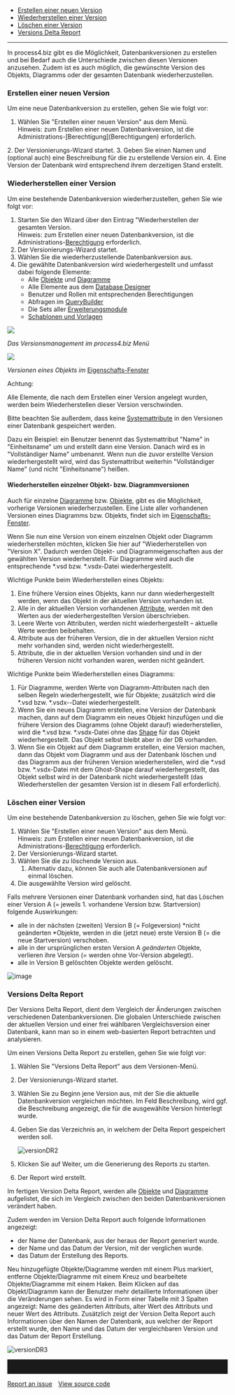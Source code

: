-   [Erstellen einer neuen Version](#erstellen-einer-neuen-version)
-   [Wiederherstellen einer Version](#wiederherstellen-einer-version)
-   [Löschen einer Version](#löschen-einer-version)
-   [Versions Delta Report](#versions-delta-report)

------------------------------------------------------------------------


In process4.biz gibt es die Möglichkeit, Datenbankversionen zu erstellen
und bei Bedarf auch die Unterschiede zwischen diesen Versionen
anzusehen. Zudem ist es auch möglich, die gewünschte Version des
Objekts, Diagramms oder der gesamten Datenbank wiederherzustellen.

### Erstellen einer neuen Version

Um eine neue Datenbankversion zu erstellen, gehen Sie wie folgt vor:

1.  Wählen Sie "Erstellen einer neuen Version" aus dem Menü.  
    <div class="info"> Hinweis: zum Erstellen einer neuen Datenbankversion, ist die Administrations-[Berechtigung](Berechtigungen) erforderlich.
  </div>
2.  Der Versionierungs-Wizard startet.
3.  Geben Sie einen Namen und (optional auch) eine Beschreibung für die
    zu erstellende Version ein.
4.  Eine Version der Datenbank wird entsprechend ihrem derzeitigen Stand
    erstellt.  
      

### Wiederherstellen einer Version

Um eine bestehende Datenbankversion wiederherzustellen, gehen Sie wie
folgt vor:

1.  Starten Sie den Wizard über den Eintrag "Wiederherstellen der
    gesamten Version.  
    Hinweis: zum Erstellen einer neuen Datenbankversion, ist die
    Administrations-[Berechtigung](Berechtigungen) erforderlich.
2.  Der Versionierungs-Wizard startet.
3.  Wählen Sie die wiederherzustellende Datenbankversion aus.
4.  Die gewählte Datenbankversion wird wiederhergestellt und umfasst
    dabei folgende Elemente:
    -  Alle [Objekte](Objekt) und [Diagramme](Diagramm)
    -  Alle Elemente aus dem [Database Designer](Database_Designer)
    -  Benutzer und Rollen mit entsprechenden Berechtigungen
    -  Abfragen im [QueryBuilder](QueryBuilder)
    -  Die Sets aller
        [Erweiterungsmodule](process4.biz_Erweiterungsmodule)
    -  [Schablonen und Vorlagen](Shapes_Stencils_Templates)
          

![](//images.ctfassets.net/utx1h0gfm1om/6gN2a0bVba0wgOeecEww2A/65444b754e20631f006c6d0f16ef8aba/1017993.png)

*Das Versionsmanagement im process4.biz Menü*

![](//images.ctfassets.net/utx1h0gfm1om/6HEp8R5AM8awKyQ4qCQwMA/2be62263dce1fa2303922624c1752f80/1017995.png)

*Versionen eines Objekts im*
[Eigenschafts-Fenster](Eigenschaften_Dialogfenster_)  


Achtung:

Alle Elemente, die nach dem Erstellen einer Version angelegt wurden,
werden beim Wiederherstellen dieser Version verschwinden.

Bitte beachten Sie außerdem, dass keine
[Systemattribute](Systemattribute) in den Versionen einer Datenbank
gespeichert werden.

Dazu ein Beispiel: ein Benutzer benennt das Systemattribut "Name" in
"Einheitsname" um und erstellt dann eine Version. Danach wird es in
"Vollständiger Name" umbenannt. Wenn nun die zuvor erstellte Version
wiederhergestellt wird, wird das Systemattribut weiterhin "Vollständiger
Name" (und nicht "Einheitsname") heißen.

#### Wiederherstellen einzelner Objekt- bzw. Diagrammversionen

Auch für einzelne [Diagramme](Diagramm) bzw. [Objekte](Objekt), gibt es
die Möglichkeit, vorherige Versionen wiederherzustellen. Eine Liste
aller vorhandenen Versionen eines Diagramms bzw. Objekts, findet sich im
[Eigenschafts-Fenster](Eigenschaften_Dialogfenster_).

Wenn Sie nun eine Version von einem einzelnen Objekt oder Diagramm
wiederherstellen möchten, klicken Sie hier auf "Wiederherstellen von
"Version X". Dadurch werden Objekt- und Diagrammeigenschaften aus der
gewählten Version wiederherstellt. Für Diagramme wird auch die
entsprechende \*.vsd bzw. \*.vsdx-Datei wiederhergestellt.

Wichtige Punkte beim Wiederherstellen eines Objekts:

1.  Eine frühere Version eines Objekts, kann nur dann wiederhergestellt
    werden, wenn das Objekt in der aktuellen Version vorhanden ist.
2.  Alle in der aktuellen Version vorhandenen
    [Attribute](Attributgruppe_Attribut), werden mit den Werten aus der
    wiederhergestellten Version überschrieben.
3.  Leere Werte von Attributen, werden nicht wiederhergestellt –
    aktuelle Werte werden beibehalten.
4.  Attribute aus der früheren Version, die in der aktuellen Version
    nicht mehr vorhanden sind, werden nicht wiederhergestellt.
5.  Attribute, die in der aktuellen Version vorhanden sind und in der
    früheren Version nicht vorhanden waren, werden nicht geändert.

Wichtige Punkte beim Wiederherstellen eines Diagramms:

1.  Für Diagramme, werden Werte von Diagramm-Attributen nach den selben
    Regeln wiederhergestellt, wie für Objekte; zusätzlich wird die
    \*.vsd bzw. \*.vsdx--Datei wiederhergestellt.
2.  Wenn Sie ein neues Diagramm erstellen, eine Version der Datenbank
    machen, dann auf dem Diagramm ein neues Objekt hinzufügen und die
    frühere Version des Diagramms (ohne Objekt darauf) wiederherstellen,
    wird die \*.vsd bzw. \*.vsdx-Datei ohne das
    [Shape](Shapes_Stencils_Templates) für das Objekt wiederhergestellt.
    Das Objekt selbst bleibt aber in der DB vorhanden.
3.  Wenn Sie ein Objekt auf dem Diagramm erstellen, eine Version machen,
    dann das Objekt vom Diagramm und aus der Datenbank löschen und das
    Diagramm aus der früheren Version wiederherstellen, wird die \*.vsd
    bzw. \*.vsdx-Datei mit dem Ghost-Shape darauf wiederhergestellt, das
    Objekt selbst wird in der Datenbank nicht wiederhergestellt (das
    Wiederherstellen der gesamten Version ist in diesem Fall
    erforderlich).

### Löschen einer Version

Um eine bestehende Datenbankversion zu löschen, gehen Sie wie folgt vor:

1.  Wählen Sie "Erstellen einer neuen Version" aus dem Menü.  
    Hinweis: zum Erstellen einer neuen Datenbankversion, ist die
    Administrations-[Berechtigung](Berechtigungen) erforderlich.
2.  Der Versionierungs-Wizard startet.
3.  Wählen Sie die zu löschende Version aus.
    1.  Alternativ dazu, können Sie auch alle Datenbankversionen auf
        einmal löschen.
4.  Die ausgewählte Version wird gelöscht.

Falls mehrere Versionen einer Datenbank vorhanden sind, hat das Löschen
einer Version A (= jeweils 1. vorhandene Version bzw. Startversion)
folgende Auswirkungen:

-   alle in der nächsten (zweiten) Version B (= Folgeversion) *nicht
    geänderten *Objekte, werden in die (jetzt neue) erste Version B (=
    die neue Startversion) verschoben.
-   alle in der ursprünglichen ersten Version A *geänderten* Objekte,
    verlieren ihre Version (= werden ohne Vor-Version abgelegt).
-   alle in Version B gelöschten Objekte werden gelöscht.

![image](//images.ctfassets.net/utx1h0gfm1om/1k7P4j90yNoWbHbyAyUDd3/e87d2d84501acd38a07687292ff40481/image.png)

### Versions Delta Report

Der Versions Delta Report, dient dem Vergleich der Änderungen zwischen
verschiedenen Datenbankversionen. Die globalen Unterschiede zwischen der
aktuellen Version und einer frei wählbaren Vergleichsversion einer
Datenbank, kann man so in einem web-basierten Report betrachten und
analysieren.

Um einen Versions Delta Report zu erstellen, gehen Sie wie folgt vor:

1.  Wählen Sie "Versions Delta Report" aus dem Versionen-Menü.
2.  Der Versionierungs-Wizard startet.
3.  Wählen Sie zu Beginn jene Version aus, mit der Sie die aktuelle
    Datenbankversion vergleichen möchten. Im Feld Beschreibung, wird
    ggf. die Beschreibung angezeigt, die für die ausgewählte Version
    hinterlegt wurde.
4.  Geben Sie das Verzeichnis an, in welchem der Delta Report
    gespeichert werden soll.
    
     ![versionDR2](//images.ctfassets.net/utx1h0gfm1om/2DQCXhWGri2fI4X7IAALEG/7033a3845cbf4c6b642b3e5a036d0964/versionDR2.png)
     
5.  Klicken Sie auf Weiter, um die Generierung des Reports zu starten. 
6.  Der Report wird erstellt.

Im fertigen Version Delta Report, werden alle [Objekte](Objekt) und
[Diagramme](Diagramm) aufgelistet, die sich im Vergleich zwischen den
beiden Datenbankversionen verändert haben.

Zudem werden im Version Delta Report auch folgende Informationen
angezeigt:

-   der Name der Datenbank, aus der heraus der Report generiert wurde.
-   der Name und das Datum der Version, mit der verglichen wurde.
-   das Datum der Erstellung des Reports.

Neu hinzugefügte Objekte/Diagramme  werden mit einem Plus markiert, entferne Objekte/Diagramme mit einem Kreuz und bearbeitete Objekte/Diagramme mit einem Haken.  Beim Klicken auf das Objekt/Diagramm kann der Benutzer mehr detaillierte Informationen über die Veränderungen sehen. Es wird in Form einer Tabelle mit 3 Spalten angezeigt: Name des geänderten Attributs, alter Wert des Attributs und neuer Wert des Attributs. Zusätzlich zeigt der Version Delta Report auch Informationen über den Namen der Datenbank, aus welcher der Report erstellt wurde, den Name und das Datum der vergleichbaren Version und das Datum der Report Erstellung. 

![versionDR3](//images.ctfassets.net/utx1h0gfm1om/5aEJ7gHCgOxZjvKscgrac7/2163ced22626038f858a215f7ee8e329/versionDR3.png)
<hr style="padding-top:2rem" />
<a href="https://github.com/process4/docs/issues" target="_blank" class="bgw btn btn-primary btn-lg shadow-sm">Report an issue</a>
<a href="https://github.com/process4/docs" target="_blank" class="bgw btn btn-primary btn-lg shadow-sm" style="margin-left:10px;">View source code</a>